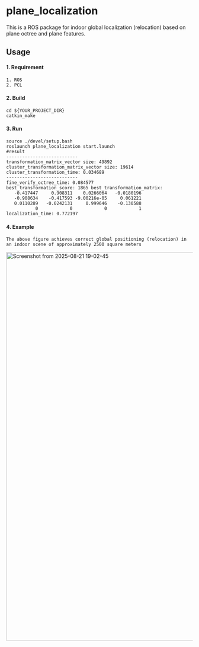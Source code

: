 # plane_localization
This is a ROS package for indoor global localization (relocation) based on plane octree and plane features.

## Usage
#### 1. Requirement
```
1. ROS
2. PCL
```

#### 2. Build
```
cd ${YOUR_PROJECT_DIR}
catkin_make
```

#### 3. Run
```
source ./devel/setup.bash
roslaunch plane_localization start.launch
#result
---------------------------
transformation_matrix_vector size: 49892
cluster_transformation_matrix_vector size: 19614
cluster_transformation_time: 0.034689
---------------------------
fine_verify_octree_time: 0.084577
best_transformation_score: 1865 best_transformation_matrix: 
   -0.417447     0.908311    0.0266064   -0.0180196
   -0.908634    -0.417593 -9.00216e-05     0.061221
   0.0110289   -0.0242131     0.999646    -0.130588
           0            0            0            1
localization_time: 0.772197
```
#### 4. Example
```
The above figure achieves correct global positioning (relocation) in an indoor scene of approximately 2500 square meters
```
<img width="1183" height="1051" alt="Screenshot from 2025-08-21 19-02-45" src="https://github.com/user-attachments/assets/1d5cfc66-71d8-4679-8657-56e9c63406a5" />
